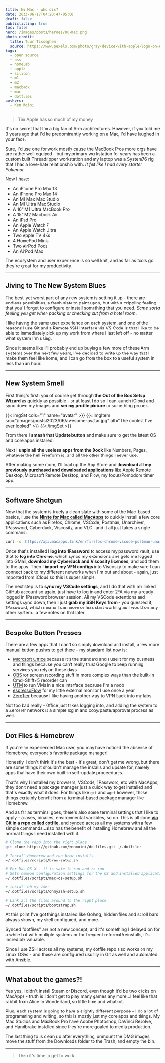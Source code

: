 ```yaml
---
title: Nu Mac - who dis?
date: 2023-06-17T04:20:47-05:00
draft: false
publiclisting: true
toc: false
hero: /images/posts/heroes/nu-mac.png
photo_credit:
  title: Tuur Tisseghem
  source: https://www.pexels.com/photo/gray-device-with-apple-logo-on-white-surface-812262/
tags:
  - open source
  - oss
  - homelab
  - apple
  - silicon
  - m1
  - m2
  - macbook
  - mac
  - dotfiles
authors:
  - Ken Moini
---
```


> Tim Apple has so much of my money

It's no secret that I'm a big fan of Arm architectures.  However, if you told me 3 years ago that I'd be predominantly working on a Mac, I'd have laughed in your face.

Sure, I'd use one for work mostly cause the MacBook Pros more orgs have are rather well equiped - but my primary workstation for years has been a custom built Threadripper workstation and my laptop was a System76 rig that I had a love-hate relationship with.  *It felt like I had every starter Pokemon*.

Now I have:

- An iPhone Pro Max 13
- An iPhone Pro Max 14
- An M1 Max Mac Studio
- An M1 Ultra Mac Studio
- A 16" M1 Ultra MacBook Pro
- A 15" M2 Macbook Air
- An iPad Pro
- An Apple Watch 7
- An Apple Watch Ultra
- Two Apple TV 4Ks
- 4 HomePod Minis
- Two AirPod Pods
- An AirPod Max

The ecosystem and user experience is so well knit, and as far as tools go they're great for my productivity.

---

## Jiving to The New System Blues

The best, yet worst part of any new system is setting it up - there are endless possiblities, a fresh slate to paint upon, but with a crippling feeling that you'll forget to configure or install something that you need.  *Same sorta feeling you get when packing or checking out from a hotel room*.

I like having the same user experience on each system, and one of the reasons I use Git and a Remote SSH interface via VS Code is that I like to be able to immediately pick up my work from where I last left off - no matter what system I'm using.

Since it seems like I'll probably end up buying a few more of these Arm systems over the next few years, I've decided to write up the way that I make them feel like home, and I can go from the box to a useful system in less than an hour.

---

## New System Smell

First thing's first: you of course get through **the Out of the Box Setup Wizard** as quickly as possible - or at least I do so I can launch iCloud and sync down my images and **set my profile picture** to something proper...

{{< imgSet cols="1" name="avatar" >}}
{{< imgItem src="/images/posts/2023/06/awesome-avatar.jpg" alt="The coolest I've ever looked" >}}
{{< /imgSet >}}

From there I **smash that Update button** and make sure to get the latest OS and core apps installed.

Next I **unpin all the useless apps from the Dock** like Numbers, Pages, whatever the hell Freeform is, and all the other things I never use.

After making some room, I'll load up the App Store and **download all my previously purchased and downloaded applications** like Apple Remote Desktop, Microsoft Remote Desktop, and Flow, my focus/Pomodoro timer app.

---

## Software Shotgun

Now that the system is truely a clean slate with some of the Mac-based basics, I use the **[Ninite for Mac called MacApps](https://macapps.link/en/)** to quickly install a few core applications such as Firefox, Chrome, VSCode, Postman, Unarchiver, 1Password, Cyberduck, Viscosity, and VLC...and it all just takes a single command:

```bash
curl -s 'https://api.macapps.link/en/firefox-chrome-vscode-postman-unarchiver-1password-cyberduck-viscosity-vlc' | sh
```

Once that's installed I **log into 1Password** to access my password vault, use that to **log into Chrome**, which syncs my extensions and gets me logged into GMail, **download my Cyberduck and Viscosity licenses**, and add them to the apps.  Then I **import my VPN configs** into Viscosity to make sure I can connect back to my different networks when I'm out and about - again, just imported from iCloud so this is super simple.

The next step is to **sync my VSCode settings**, and I do that with my linked GitHub account so again, just have to log in and enter 2FA via my already logged in 1Password browser session.  All my VSCode extentions and settings sync down, then I just **grab my SSH Keys from** - you guessed it, 1Password, which means I can more or less start working as I would on any other system...a few notes on that later.

---

## Bespoke Button Presses

There are a few apps that I can't so simply download and install, a few more manual button pushes to get there - my standard list now is:

- [Microsoft Office](https://www.office.com/) because it's the standard and I use it for my business and things because you can't really trust Google to keep running services you rely on these days
- [OBS](https://obsproject.com/) for screen recording stuff in more complex ways than the built-in Cmd+Shift+5 recorder can
- [UTM](https://mac.getutm.app/) to run VMs in a nice interface because I'm a noob
- [espressoFlow](https://espres.so/pages/espressoflow) for my  little external monitor I use once a year
- [ZeroTier](https://www.zerotier.com/download/) because I like having another way to VPN back into my labs

Not too bad really - Office just takes logging into, and adding the system to a ZeroTier network is a simple log in and copy/paste/approval process as well.

---

## Dot Files & Homebrew

If you're an experienced Mac user, you may have noticed the absense of Homebrew, everyone's favorite package manager!

Honestly, I don't think it's the best - it's great, don't get me wrong, but there are some things it shouldn't manage the installs and update for, namely apps that have their own built-in self-update proceedures.

That's why I installed my browsers, VSCode, 1Password, etc with MacApps, they don't need a package manager just a quick way to get installed and that's exactly what it does.  For things like `git` and `wget` however, those things certainly benefit from a terminal-based package manager like Homebrew.

And as far as terminal goes, there's also some terminal settings that I like to apply - aliases, binaries, environmental variables, so on.  This is all done **[via Git in a repo called dotfile](https://github.com/kenmoini/dotfiles)**, and synced across all my systems with a few simple commands...also has the benefit of installing Homebrew and all the normal things I need installed with it.

```bash
# Clone the repo into the right place
git clone https://github.com/kenmoini/dotfiles.git ~/.dotfiles

# Install Homebrew and run brew installs
~/.dotfiles/scripts/brew-setup.sh

# For Mac OS X - it is safe to run and re-run
# Sets common configuration settings for the OS and installed applications
~/.dotfiles/scripts/mac-os-setup.sh

# Install Oh My ZSH!
~/.dotfiles/scripts/ohmyzsh-setup.sh

# Link all the files around to the right place
~/.dotfiles/scripts/bootstrap.sh
```

At this point I've got things installed like Golang, hidden files and scroll bars always shown, my shell configured, and more.

Synced "dotfiles" are not a new concept, and it's something I delayed on for a while but with multiple systems or for frequent reformat/reinstalls, it's incredibly valuable.

Since I use ZSH across all my systems, my dotfile repo also works on my Linux OSes - and those are configured usually in Git as well and automated with Ansible.

---

## What about the games?!

Yes yes, I didn't install Steam or Discord, even though it'd be two clicks on MacApps - truth is I don't get to play many games any more...I feel like that rabbit from Alice In Wonderland, so little time and whatnot.

Plus, each system is going to have a slightly different purpose - I do a lot of programming and writing, so this is mostly just my core apps and things.  My Mac Studios and MacBook Pro have Adobe Photoshop, DaVinci Resolve, and Handbrake installed since they're more goaled to media production.

The last thing to is clean up after everything, unmount the DMG images, move the stuff from the Downloads folder to the Trash, and empty the bin.

---

> Then it's time to get to work